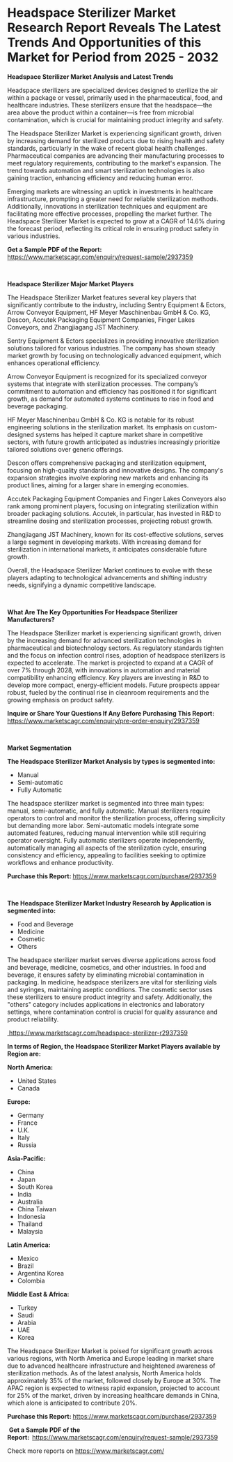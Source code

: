 <p><h1>Headspace Sterilizer Market Research Report Reveals The Latest Trends And Opportunities of this Market for Period from 2025 - 2032</h1></p><p><strong>Headspace Sterilizer Market Analysis and Latest Trends</strong></p>
<p><p>Headspace sterilizers are specialized devices designed to sterilize the air within a package or vessel, primarily used in the pharmaceutical, food, and healthcare industries. These sterilizers ensure that the headspace—the area above the product within a container—is free from microbial contamination, which is crucial for maintaining product integrity and safety.</p><p>The Headspace Sterilizer Market is experiencing significant growth, driven by increasing demand for sterilized products due to rising health and safety standards, particularly in the wake of recent global health challenges. Pharmaceutical companies are advancing their manufacturing processes to meet regulatory requirements, contributing to the market's expansion. The trend towards automation and smart sterilization technologies is also gaining traction, enhancing efficiency and reducing human error.</p><p>Emerging markets are witnessing an uptick in investments in healthcare infrastructure, prompting a greater need for reliable sterilization methods. Additionally, innovations in sterilization techniques and equipment are facilitating more effective processes, propelling the market further. The Headspace Sterilizer Market is expected to grow at a CAGR of 14.6% during the forecast period, reflecting its critical role in ensuring product safety in various industries.</p></p>
<p><strong>Get a Sample PDF of the Report:&nbsp;</strong> <a href="https://www.marketscagr.com/enquiry/request-sample/2937359?utm_campaign=3351&utm_medium=2&utm_source=Github&utm_content=ia&utm_term=14032025&utm_id=headspace-sterilizer">https://www.marketscagr.com/enquiry/request-sample/2937359</a></p>
<p>&nbsp;</p>
<p><strong>Headspace Sterilizer Major Market Players</strong></p>
<p><p>The Headspace Sterilizer Market features several key players that significantly contribute to the industry, including Sentry Equipment & Ectors, Arrow Conveyor Equipment, HF Meyer Maschinenbau GmbH & Co. KG, Descon, Accutek Packaging Equipment Companies, Finger Lakes Conveyors, and Zhangjiagang JST Machinery. </p><p>Sentry Equipment & Ectors specializes in providing innovative sterilization solutions tailored for various industries. The company has shown steady market growth by focusing on technologically advanced equipment, which enhances operational efficiency. </p><p>Arrow Conveyor Equipment is recognized for its specialized conveyor systems that integrate with sterilization processes. The company’s commitment to automation and efficiency has positioned it for significant growth, as demand for automated systems continues to rise in food and beverage packaging.</p><p>HF Meyer Maschinenbau GmbH & Co. KG is notable for its robust engineering solutions in the sterilization market. Its emphasis on custom-designed systems has helped it capture market share in competitive sectors, with future growth anticipated as industries increasingly prioritize tailored solutions over generic offerings.</p><p>Descon offers comprehensive packaging and sterilization equipment, focusing on high-quality standards and innovative designs. The company's expansion strategies involve exploring new markets and enhancing its product lines, aiming for a larger share in emerging economies.</p><p>Accutek Packaging Equipment Companies and Finger Lakes Conveyors also rank among prominent players, focusing on integrating sterilization within broader packaging solutions. Accutek, in particular, has invested in R&D to streamline dosing and sterilization processes, projecting robust growth.</p><p>Zhangjiagang JST Machinery, known for its cost-effective solutions, serves a large segment in developing markets. With increasing demand for sterilization in international markets, it anticipates considerable future growth.</p><p>Overall, the Headspace Sterilizer Market continues to evolve with these players adapting to technological advancements and shifting industry needs, signifying a dynamic competitive landscape.</p></p>
<p>&nbsp;</p>
<p><strong>What Are The Key Opportunities For Headspace Sterilizer Manufacturers?</strong></p>
<p><p>The Headspace Sterilizer market is experiencing significant growth, driven by the increasing demand for advanced sterilization technologies in pharmaceutical and biotechnology sectors. As regulatory standards tighten and the focus on infection control rises, adoption of headspace sterilizers is expected to accelerate. The market is projected to expand at a CAGR of over 7% through 2028, with innovations in automation and material compatibility enhancing efficiency. Key players are investing in R&D to develop more compact, energy-efficient models. Future prospects appear robust, fueled by the continual rise in cleanroom requirements and the growing emphasis on product safety.</p></p>
<p><strong>Inquire or Share Your Questions If Any Before Purchasing This Report:</strong> <a href="https://www.marketscagr.com/enquiry/pre-order-enquiry/2937359?utm_campaign=3351&utm_medium=2&utm_source=Github&utm_content=ia&utm_term=14032025&utm_id=headspace-sterilizer">https://www.marketscagr.com/enquiry/pre-order-enquiry/2937359</a></p>
<p>&nbsp;</p>
<p><strong>Market Segmentation</strong></p>
<p><strong>The Headspace Sterilizer Market Analysis by types is segmented into:</strong></p>
<p><ul><li>Manual</li><li>Semi-automatic</li><li>Fully Automatic</li></ul></p>
<p><p>The headspace sterilizer market is segmented into three main types: manual, semi-automatic, and fully automatic. Manual sterilizers require operators to control and monitor the sterilization process, offering simplicity but demanding more labor. Semi-automatic models integrate some automated features, reducing manual intervention while still requiring operator oversight. Fully automatic sterilizers operate independently, automatically managing all aspects of the sterilization cycle, ensuring consistency and efficiency, appealing to facilities seeking to optimize workflows and enhance productivity.</p></p>
<p><strong>Purchase this Report:&nbsp;</strong><a href="https://www.marketscagr.com/purchase/2937359?utm_campaign=3351&utm_medium=2&utm_source=Github&utm_content=ia&utm_term=14032025&utm_id=headspace-sterilizer">https://www.marketscagr.com/purchase/2937359</a></p>
<p>&nbsp;</p>
<p><strong>The Headspace Sterilizer Market Industry Research by Application is segmented into:</strong></p>
<p><ul><li>Food and Beverage</li><li>Medicine</li><li>Cosmetic</li><li>Others</li></ul></p>
<p><p>The headspace sterilizer market serves diverse applications across food and beverage, medicine, cosmetics, and other industries. In food and beverage, it ensures safety by eliminating microbial contamination in packaging. In medicine, headspace sterilizers are vital for sterilizing vials and syringes, maintaining aseptic conditions. The cosmetic sector uses these sterilizers to ensure product integrity and safety. Additionally, the "others" category includes applications in electronics and laboratory settings, where contamination control is crucial for quality assurance and product reliability.</p></p>
<p><a href="https://www.marketscagr.com/headspace-sterilizer-r2937359?utm_campaign=3351&utm_medium=2&utm_source=Github&utm_content=ia&utm_term=14032025&utm_id=headspace-sterilizer">&nbsp;https://www.marketscagr.com/headspace-sterilizer-r2937359</a></p>
<p><strong>In terms of Region, the Headspace Sterilizer Market Players available by Region are:</strong></p>
<p>
    <p> <strong> North America: </strong>
        <ul>
            <li>United States</li>
            <li>Canada</li>
        </ul>
        </p> 
    <p> <strong> Europe: </strong>
        <ul>
            <li>Germany</li>
            <li>France</li>
            <li>U.K.</li>
            <li>Italy</li>
            <li>Russia</li>
        </ul>
        </p> 
    <p> <strong> Asia-Pacific: </strong>
        <ul>
            <li>China</li>
            <li>Japan</li>
            <li>South Korea</li>
            <li>India</li>
            <li>Australia</li>
            <li>China Taiwan</li>
            <li>Indonesia</li>
            <li>Thailand</li>
            <li>Malaysia</li>
        </ul>
        </p> 
    <p> <strong> Latin America: </strong>
        <ul>
            <li>Mexico</li>
            <li>Brazil</li>
            <li>Argentina Korea</li>
            <li>Colombia</li>
        </ul>
        </p> 
    <p> <strong> Middle East & Africa: </strong>
        <ul>
            <li>Turkey</li>
            <li>Saudi</li>
            <li>Arabia</li>
            <li>UAE</li>
            <li>Korea</li>
        </ul>
    </p>
    </p>
<p><p>The Headspace Sterilizer Market is poised for significant growth across various regions, with North America and Europe leading in market share due to advanced healthcare infrastructure and heightened awareness of sterilization methods. As of the latest analysis, North America holds approximately 35% of the market, followed closely by Europe at 30%. The APAC region is expected to witness rapid expansion, projected to account for 25% of the market, driven by increasing healthcare demands in China, which alone is anticipated to contribute 20%.</p></p>
<p><strong>Purchase this Report: </strong><a href="https://www.marketscagr.com/purchase/2937359?utm_campaign=3351&utm_medium=2&utm_source=Github&utm_content=ia&utm_term=14032025&utm_id=headspace-sterilizer">https://www.marketscagr.com/purchase/2937359</a></p>
<p>&nbsp;<strong>Get a Sample PDF of the Report:&nbsp;&nbsp;</strong><a href="https://www.marketscagr.com/enquiry/request-sample/2937359?utm_campaign=3351&utm_medium=2&utm_source=Github&utm_content=ia&utm_term=14032025&utm_id=headspace-sterilizer">https://www.marketscagr.com/enquiry/request-sample/2937359</a></p>
<p><strong></strong></p>
<p>Check more reports on <a href="https://www.marketscagr.com/?utm_campaign=3351&utm_medium=2&utm_source=Github&utm_content=ia&utm_term=14032025&utm_id=headspace-sterilizer">https://www.marketscagr.com/</a></p>